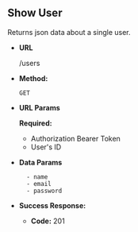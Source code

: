 **Show User**
----
  Returns json data about a single user.

* **URL**

  /users

* **Method:**

  `GET`

*  **URL Params**

   **Required:**

    - Authorization Bearer Token
    - User's ID

* **Data Params**

        - name
        - email
        - password

* **Success Response:**

  * **Code:** 201 <br />
